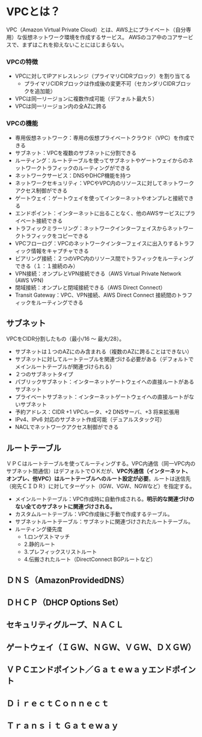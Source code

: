# VPCとは？
VPC（Amazon Virtual Private Cloud）とは、AWS上にプライベート（自分専用）な仮想ネットワーク環境を作成するサービス。
AWSのコア中のコアサービスで、まずはこれを抑えないことにはじまらない。

### VPCの特徴
- VPCに対してIPアドレスレンジ（プライマリCIDRブロック）を割り当てる
  - プライマリCIDRブロックは作成後の変更不可（セカンダリCIDRブロックを追加能）
- VPCは同一リージョンに複数作成可能（デフォルト最大５）
- VPCは同一リージョン内の全AZに跨る

### VPCの機能
- 専用仮想ネットワーク：専用の仮想プライベートクラウド（VPC）を作成できる
- サブネット：VPCを複数のサブネットに分割できる
- ルーティング：ルートテーブルを使ってサブネットやゲートウェイからのネットワークトラフィックのルーティングができる
- ネットワークサービス：DNSやDHCP機能を持つ
- ネットワークセキュリティ：VPCやVPC内のリソースに対してネットワークアクセス制御ができる
- ゲートウェイ：ゲートウェイを使ってインターネットやオンプレと接続できる
- エンドポイント：インターネットに出ることなく、他のAWSサービスにプライベート接続できる
- トラフィックミラーリング：ネットワークインターフェイスからネットワークトラフィックをコピーできる
- VPCフローログ：VPCのネットワークインターフェイスに出入りするトラフィック情報をキャプチャできる
- ピアリング接続：２つのVPC内のリソース間でトラフィックをルーティングできる（１：１接続のみ）
- VPN接続：オンプレとVPN接続できる（AWS Virtual Private Network (AWS VPN)
- 閉域接続：オンプレと閉域接続できる（AWS Direct Connect）
- Transit Gateway：VPC、VPN接続、AWS Direct Connect 接続間のトラフィックをルーティングできる


## サブネット
VPCをCIDR分割したもの（最小/16 ～ 最大/28）。
- サブネットは１つのAZにのみ含まれる（複数のAZに跨ることはできない）
- サブネットに対してルートテーブルを関連づける必要がある（デフォルトでメインルートテーブルが関連づけられる）
- ２つのサブネットタイプ
 - パブリックサブネット：インターネットゲートウェイへの直接ルートがあるサブネット
 - プライベートサブネット：インターネットゲートウェイへの直接ルートがないサブネット
- 予約アドレス：CIDR +1 VPCルータ、+2 DNSサーバ、+3 将来拡張用
- IPv4、IPv6 対応のサブネット作成可能（デュアルスタック可）
- NACLでネットワークアクセス制御ができる


## ルートテーブル
ＶＰＣはルートテーブルを使ってルーティングする。VPC内通信（同一VPC内のサブネット間通信）はデフォルトでＯＫだが、**VPC外通信（インターネット、オンプレ、他VPC）はルートテーブルへのルート設定が必要**。ルートは送信先（宛先ＣＩＤＲ）に対してターゲット（IGW、VGW、NGWなど）を指定する。
- メインルートテーブル：VPC作成時に自動作成される。**明示的な関連づけのない全てのサブネットに関連づけされる。**
- カスタムルートテーブル：VPC作成後に手動で作成するテーブル。
- サブネットルートテーブル：サブネットに関連づけされたルートテーブル。
- ルーティング優先度
  - 1.ロンゲストマッチ
  - 2.静的ルート
  - 3.プレフィックスリストルート
  - 4.伝搬されたルート（DirectConnect BGPルートなど）


## ＤＮＳ（AmazonProvidedDNS）


## ＤＨＣＰ（DHCP Options Set）


## セキュリティグループ、ＮＡＣＬ


## ゲートウェイ（ＩＧＷ、ＮＧＷ、ＶＧＷ、ＤＸＧＷ）


## ＶＰＣエンドポイント／Ｇａｔｅｗａｙエンドポイント


## ＤｉｒｅｃｔＣｏｎｎｅｃｔ


## Ｔｒａｎｓｉｔ Ｇａｔｅｗａｙ


